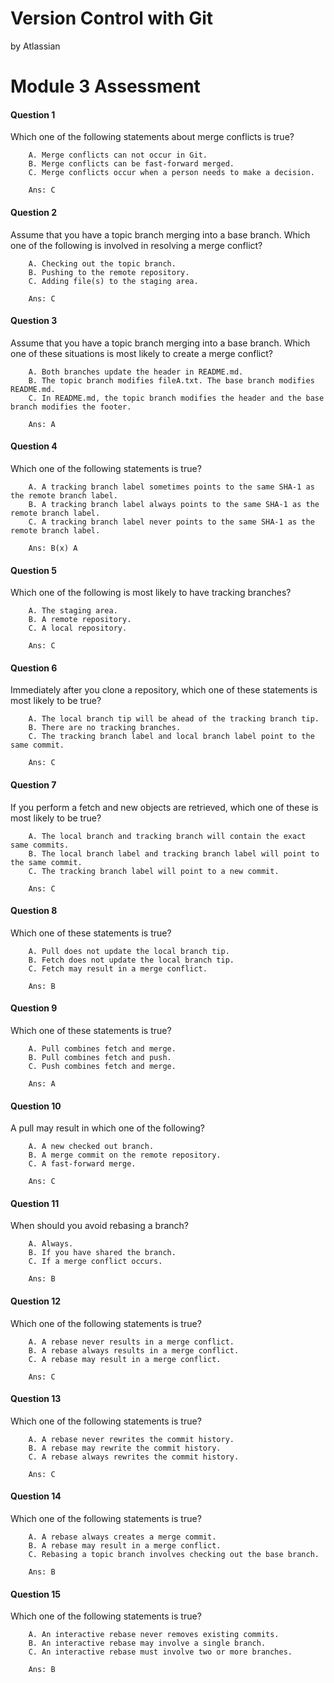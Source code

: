 Version Control with Git
========================

by Atlassian

# Module 3 Assessment

#### Question 1
Which one of the following statements about merge conflicts is true?

        A. Merge conflicts can not occur in Git.
        B. Merge conflicts can be fast-forward merged.
        C. Merge conflicts occur when a person needs to make a decision.

        Ans: C


#### Question 2
Assume that you have a topic branch merging into a base branch. Which one of the following is involved in resolving a merge conflict?

        A. Checking out the topic branch.
        B. Pushing to the remote repository.
        C. Adding file(s) to the staging area.

        Ans: C


#### Question 3
Assume that you have a topic branch merging into a base branch. Which one of these situations is most likely to create a merge conflict?

        A. Both branches update the header in README.md.
        B. The topic branch modifies fileA.txt. The base branch modifies README.md.
        C. In README.md, the topic branch modifies the header and the base branch modifies the footer.

        Ans: A


#### Question 4
Which one of the following statements is true?

        A. A tracking branch label sometimes points to the same SHA-1 as the remote branch label.
        B. A tracking branch label always points to the same SHA-1 as the remote branch label.
        C. A tracking branch label never points to the same SHA-1 as the remote branch label.

        Ans: B(x) A


#### Question 5
Which one of the following is most likely to have tracking branches?

        A. The staging area.
        B. A remote repository.
        C. A local repository.

        Ans: C


#### Question 6
Immediately after you clone a repository, which one of these statements is most likely to be true?

        A. The local branch tip will be ahead of the tracking branch tip.
        B. There are no tracking branches.
        C. The tracking branch label and local branch label point to the same commit.

        Ans: C


#### Question 7
If you perform a fetch and new objects are retrieved, which one of these is most likely to be true?

        A. The local branch and tracking branch will contain the exact same commits.
        B. The local branch label and tracking branch label will point to the same commit.
        C. The tracking branch label will point to a new commit.

        Ans: C


#### Question 8
Which one of these statements is true?

        A. Pull does not update the local branch tip.
        B. Fetch does not update the local branch tip.
        C. Fetch may result in a merge conflict.

        Ans: B


#### Question 9
Which one of these statements is true?

        A. Pull combines fetch and merge.
        B. Pull combines fetch and push.
        C. Push combines fetch and merge.

        Ans: A


#### Question 10
A pull may result in which one of the following?

        A. A new checked out branch.
        B. A merge commit on the remote repository.
        C. A fast-forward merge.

        Ans: C


#### Question 11
When should you avoid rebasing a branch?

        A. Always.
        B. If you have shared the branch.
        C. If a merge conflict occurs.

        Ans: B


#### Question 12
Which one of the following statements is true?

        A. A rebase never results in a merge conflict.
        B. A rebase always results in a merge conflict.
        C. A rebase may result in a merge conflict.

        Ans: C


#### Question 13
Which one of the following statements is true?

        A. A rebase never rewrites the commit history.
        B. A rebase may rewrite the commit history.
        C. A rebase always rewrites the commit history.

        Ans: C


#### Question 14
Which one of the following statements is true?

        A. A rebase always creates a merge commit.
        B. A rebase may result in a merge conflict.
        C. Rebasing a topic branch involves checking out the base branch.

        Ans: B


#### Question 15
Which one of the following statements is true?

        A. An interactive rebase never removes existing commits.
        B. An interactive rebase may involve a single branch.
        C. An interactive rebase must involve two or more branches.

        Ans: B


